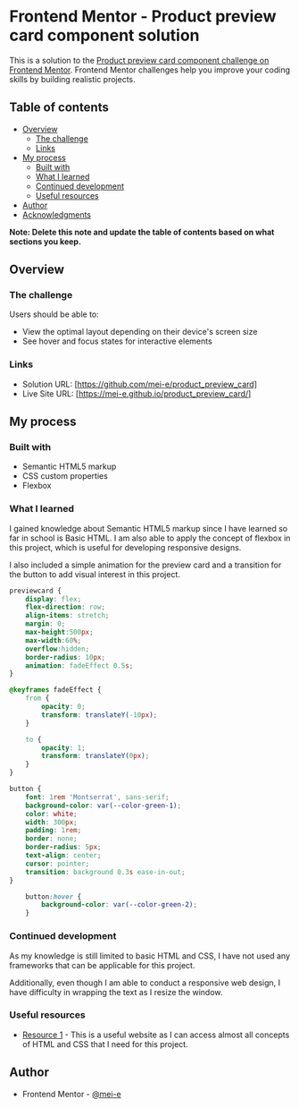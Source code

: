 # Frontend Mentor - Product preview card component solution

This is a solution to the [Product preview card component challenge on Frontend Mentor](https://www.frontendmentor.io/challenges/product-preview-card-component-GO7UmttRfa). Frontend Mentor challenges help you improve your coding skills by building realistic projects. 

## Table of contents

- [Overview](#overview)
  - [The challenge](#the-challenge)
  - [Links](#links)
- [My process](#my-process)
  - [Built with](#built-with)
  - [What I learned](#what-i-learned)
  - [Continued development](#continued-development)
  - [Useful resources](#useful-resources)
- [Author](#author)
- [Acknowledgments](#acknowledgments)

**Note: Delete this note and update the table of contents based on what sections you keep.**

## Overview

### The challenge

Users should be able to:

- View the optimal layout depending on their device's screen size
- See hover and focus states for interactive elements

### Links

- Solution URL: [https://github.com/mei-e/product_preview_card]
- Live Site URL: [https://mei-e.github.io/product_preview_card/]

## My process

### Built with

- Semantic HTML5 markup
- CSS custom properties
- Flexbox

### What I learned

I gained knowledge about Semantic HTML5 markup since I have learned so far in school is Basic HTML. I am also able to apply the concept of flexbox in this project, which is useful for developing responsive designs.

I also included a simple animation for the preview card and a transition for the button to add visual interest in this project.

```css
previewcard {
    display: flex;
    flex-direction: row;
    align-items: stretch;
    margin: 0;
    max-height:500px;
    max-width:60%;
    overflow:hidden;
    border-radius: 10px;
    animation: fadeEffect 0.5s;
}

@keyframes fadeEffect {
    from {
        opacity: 0;
        transform: translateY(-10px);
    }

    to {
        opacity: 1;
        transform: translateY(0px);
    }
}

button {
    font: 1rem 'Montserrat', sans-serif;
    background-color: var(--color-green-1);
    color: white;
    width: 300px;
    padding: 1rem;
    border: none;
    border-radius: 5px;
    text-align: center;
    cursor: pointer;
    transition: background 0.3s ease-in-out;
}

    button:hover {
        background-color: var(--color-green-2);
    }
```

### Continued development

As my knowledge is still limited to basic HTML and CSS, I have not used any frameworks that can be applicable for this project. 

Additionally, even though I am able to conduct a responsive web design, I have difficulty in wrapping the text as I resize the window.


### Useful resources

- [Resource 1](https://www.w3schools.com/) - This is a useful website as I can access almost all concepts of HTML and CSS that I need for this project.

## Author

- Frontend Mentor - [@mei-e](https://www.frontendmentor.io/profile/mei-e)
